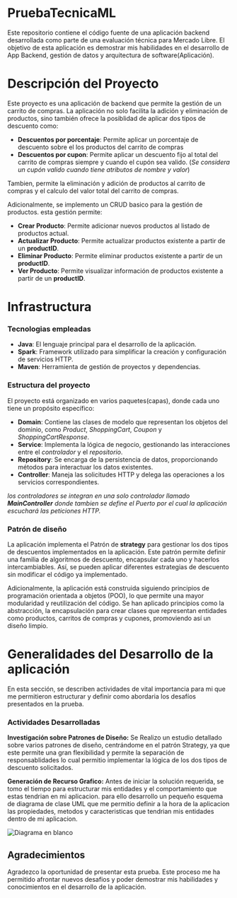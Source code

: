 # PruebaTecnicaML
Este repositorio contiene el código fuente de una aplicación backend desarrollada como parte de una evaluación técnica para Mercado Libre. El objetivo de esta aplicación es demostrar mis habilidades en el desarrollo de App Backend, gestión de datos y arquitectura de software(Aplicación).

# Descripción del Proyecto

Este proyecto es una aplicación de backend que permite la gestión de un carrito de compras. La aplicación no solo facilita la adición y eliminación de productos, sino también ofrece la posiblidad de aplicar dos tipos de descuento como:

- **Descuentos por porcentaje**: Permite aplicar un porcentaje de descuento sobre el los productos del carrito de compras
- **Descuentos por cupon**: Permite aplicar un descuento fijo al total del carrito de compras siempre y cuando el cupón sea valido. (*Se considera un cupón valido cuando tiene atributos de nombre y valor*)

Tambien, permite la eliminación y adición de productos al carrito de compras y el calculo del valor total del carrito de compras. 

Adicionalmente, se implemento un CRUD basico para la gestión de productos. esta gestión permite:

  - **Crear Producto**: Permite adicionar nuevos productos al listado de productos actual.
  - **Actualizar Producto**: Permite actualizar productos existente a partir de un **productID**.
  - **Eliminar Producto**: Permite eliminar productos existente a partir de un **productID**.
  - **Ver Producto**: Permite visualizar información de productos existente a partir de un **productID**.
    
# Infrastructura

### Tecnologias empleadas

  - **Java**: El lenguaje principal para el desarrollo de la aplicación.
  - **Spark**: Framework utilizado para simplificar la creación y configuración de servicios HTTP.
  - **Maven**: Herramienta de gestión de proyectos y dependencias.

### Estructura del proyecto

El proyecto está organizado en varios paquetes(capas), donde cada uno tiene un propósito específico:

  - **Domain**: Contiene las clases de modelo que representan los objetos del dominio, como *Product*, *ShoppingCart*, *Coupon* y *ShoppingCartResponse*.
  - **Service**: Implementa la lógica de negocio, gestionando las interacciones entre el *controlador* y el *repositorio*.
  - **Repository**: Se encarga de la persistencia de datos, proporcionando métodos para interactuar los datos existentes.
  - **Controller**: Maneja las solicitudes HTTP y delega las operaciones a los servicios correspondientes.

*los controladores se integran en una solo controlador llamado **MainController** donde tambien se define el Puerto por el cual la aplicación escuchará las peticiones HTTP.*

### Patrón de diseño

La aplicación implementa el Patrón de **strategy** para gestionar los dos tipos de descuentos implementados en la aplicación. Este patrón permite definir una familia de algoritmos de descuento, encapsular cada uno y hacerlos intercambiables. Así, se pueden aplicar diferentes estrategias de descuento sin modificar el código ya implementado.

Adicionalmente, la aplicación está construida siguiendo principios de programación orientada a objetos (POO), lo que permite una mayor modularidad y reutilización del código. Se han aplicado principios como la abstracción, la encapsulación para crear clases que representan entidades como productos, carritos de compras y cupones, promoviendo así un diseño limpio.

# Generalidades del Desarrollo de la aplicación

En esta sección, se describen actividades de vital importancia para mi que me permitieron estructurar y definir como abordaria los desafíos presentados en la prueba.

### Actividades Desarrolladas

**Investigación sobre Patrones de Diseño:**
  Se Realizo un estudio detallado sobre varios patrones de diseño, centrándome en el patrón Strategy, ya que este permite una gran flexibilidad y permite la separación de responsablidades lo cual permitio implementar la lógica de los dos tipos de descuento solicitados.
  
**Generación de Recurso Grafico:**
  Antes de iniciar la solución requerida, se tomo el tiempo para estructurar mis entidades y el comportamiento que estas tendrian en mi aplicacion. para ello desarrollo un pequeño esquema de diagrama de clase UML que me permitio definir a la hora de la aplicacion las propiedades, metodos y      caracteristicas que tendrian mis entidades dentro de mi aplicacion.
  
![Diagrama en blanco](https://github.com/user-attachments/assets/5d769f73-c15d-40c6-a30b-88d163afc4f1)

## Agradecimientos

Agradezco la oportunidad de presentar esta prueba. Este proceso me ha permitido afrontar nuevos desafios y poder demostrar mis habilidades y conocimientos en el desarrollo de la aplicación.




